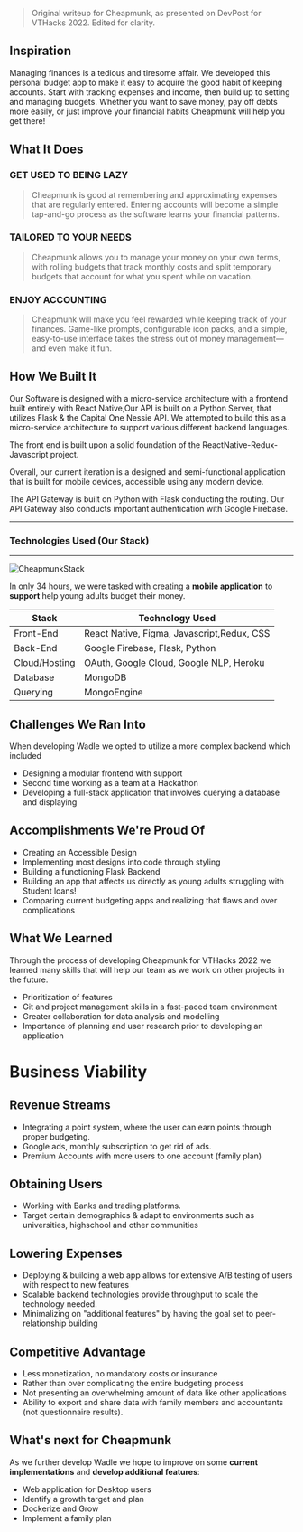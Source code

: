 > Original writeup for Cheapmunk, as presented on DevPost for VTHacks 2022. Edited for clarity.

## Inspiration

Managing finances is a tedious and tiresome affair. We developed this personal budget app to make it easy to acquire the good habit of keeping accounts. Start with tracking expenses and income, then build up to setting and managing budgets. Whether you want to save money, pay off debts more easily, or just improve your financial habits Cheapmunk will help you get there!

## What It Does

### GET USED TO BEING LAZY

> Cheapmunk is good at remembering and approximating expenses that are regularly entered. Entering accounts will become a simple tap-and-go process as the software learns your financial patterns.

### TAILORED TO YOUR NEEDS

> Cheapmunk allows you to manage your money on your own terms, with rolling budgets that track monthly costs and split temporary budgets that account for what you spent while on vacation.

### ENJOY ACCOUNTING

> Cheapmunk will make you feel rewarded while keeping track of your finances. Game-like prompts, configurable icon packs, and a simple, easy-to-use interface takes the stress out of money management—and even make it fun.

## How We Built It

Our Software is designed with a micro-service architecture with a frontend built entirely with React Native,Our API is built on a Python Server, that utilizes Flask & the Capital One Nessie API. We attempted to build this as a micro-service architecture to support various different backend languages.

The front end is built upon a solid foundation of the ReactNative-Redux-Javascript project.

Overall, our current iteration is a designed and semi-functional application that is built for mobile devices, accessible using any modern device.

The API Gateway is built on Python with Flask conducting the routing. Our API Gateway also conducts important authentication with Google Firebase.

---

### Technologies Used (Our Stack)

---

![CheapmunkStack](https://i.imgur.com/2UL9laY.png)

In only 34 hours, we were tasked with creating a **mobile application** to **support** help young adults budget their money.

| Stack         | Technology Used                            |
| ------------- | ------------------------------------------ |
| Front-End     | React Native, Figma, Javascript,Redux, CSS |
| Back-End      | Google Firebase, Flask, Python             |
| Cloud/Hosting | OAuth, Google Cloud, Google NLP, Heroku    |
| Database      | MongoDB                                    |
| Querying      | MongoEngine                                |

## Challenges We Ran Into

When developing Wadle we opted to utilize a more complex backend which included

- Designing a modular frontend with support
- Second time working as a team at a Hackathon
- Developing a full-stack application that involves querying a database and displaying

## Accomplishments We're Proud Of

- Creating an Accessible Design
- Implementing most designs into code through styling
- Building a functioning Flask Backend
- Building an app that affects us directly as young adults struggling with Student loans!
- Comparing current budgeting apps and realizing that flaws and over complications

## What We Learned

Through the process of developing Cheapmunk for VTHacks 2022 we learned many skills that will help our team as we work on other projects in the future.

- Prioritization of features
- Git and project management skills in a fast-paced team environment
- Greater collaboration for data analysis and modelling
- Importance of planning and user research prior to developing an application

# Business Viability

## Revenue Streams

- Integrating a point system, where the user can earn points through proper budgeting.
- Google ads, monthly subscription to get rid of ads.
- Premium Accounts with more users to one account (family plan)

## Obtaining Users

- Working with Banks and trading platforms.
- Target certain demographics & adapt to environments such as universities, highschool and other communities

## Lowering Expenses

- Deploying & building a web app allows for extensive A/B testing of users with respect to new features
- Scalable backend technologies provide throughput to scale the technology needed.
- Minimalizing on "additional features" by having the goal set to peer-relationship building

## Competitive Advantage

- Less monetization, no mandatory costs or insurance
- Rather than over complicating the entire budgeting process
- Not presenting an overwhelming amount of data like other applications
- Ability to export and share data with family members and accountants (not questionnaire results).

## What's next for Cheapmunk

As we further develop Wadle we hope to improve on some **current implementations** and **develop additional features**:

- Web application for Desktop users
- Identify a growth target and plan
- Dockerize and Grow
- Implement a family plan
